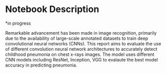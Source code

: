 # Notebook Description 
*in progress

Remarkable advancement has been made in image recognition, primarily due to the availability of large-scale annotated datasets to train deep convolutional neural networks (CNNs). This report aims to evaluate the use of different convolution neural network architectures to accurately detect childhood pneumonia on chest x-rays images. The model uses different CNN models including ResNet, Inception, VGG to evalaute the best model accuracy in predicting pneumonia.
